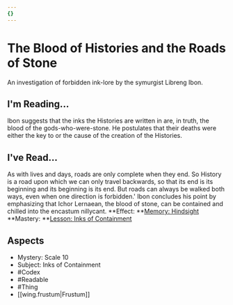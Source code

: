 ```yaml
---
{}
---
```

# The Blood of Histories and the Roads of Stone
An investigation of forbidden ink-lore by the symurgist Libreng Ibon.
## I'm Reading...
Ibon suggests that the inks the Histories are written in are, in truth, the blood of the gods-who-were-stone. He postulates that their deaths were either the key to or the cause of the creation of the Histories.
## I've Read...
As with lives and days, roads are only complete when they end. So History is a road upon which we can only travel backwards, so that its end is its beginning and its beginning is its end. But roads can always be walked both ways, even when one direction is forbidden.' Ibon concludes his point by emphasizing that Ichor Lernaean, the blood of stone, can be contained and chilled into the encastum nillycant. 
**Effect: **[Memory: Hindsight](https://uadaf.theevilroot.xyz/rowenarium/element/mem.hindsight)
**Mastery: **[Lesson: Inks of Containment](https://uadaf.theevilroot.xyz/rowenarium/element/x.inksofcontainment)
## Aspects
- Mystery: Scale 10
- Subject: Inks of Containment
- #Codex
- #Readable
- #Thing
- [[wing.frustum|Frustum]]